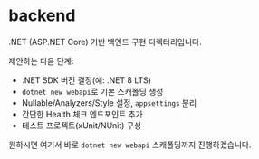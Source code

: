 # backend

.NET (ASP.NET Core) 기반 백엔드 구현 디렉터리입니다.

제안하는 다음 단계:
- .NET SDK 버전 결정(예: .NET 8 LTS)
- `dotnet new webapi`로 기본 스캐폴딩 생성
- Nullable/Analyzers/Style 설정, `appsettings` 분리
- 간단한 Health 체크 엔드포인트 추가
- 테스트 프로젝트(xUnit/NUnit) 구성

원하시면 여기서 바로 `dotnet new webapi` 스캐폴딩까지 진행하겠습니다.
